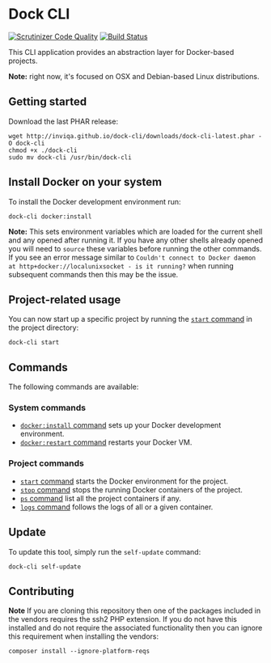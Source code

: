 # Dock CLI

[![Scrutinizer Code Quality](https://scrutinizer-ci.com/g/inviqa/dock-cli/badges/quality-score.png?b=master)](https://scrutinizer-ci.com/g/sroze/dock-cli/?branch=master)
[![Build Status](https://scrutinizer-ci.com/g/inviqa/dock-cli/badges/build.png?b=master)](https://scrutinizer-ci.com/g/inviqa/dock-cli/build-status/master)

This CLI application provides an abstraction layer for Docker-based projects.

**Note:** right now, it's focused on OSX and Debian-based Linux distributions.

## Getting started

Download the last PHAR release:
```
wget http://inviqa.github.io/dock-cli/downloads/dock-cli-latest.phar -O dock-cli
chmod +x ./dock-cli
sudo mv dock-cli /usr/bin/dock-cli
```

## Install Docker on your system
To install the Docker development environment run:

```
dock-cli docker:install
```

**Note:** This sets environment variables which are loaded for the current shell and any opened after running it.
If you have any other shells already opened you will need to `source` these variables before running the other commands.
If you see an error message similar to `Couldn't connect to Docker daemon at http+docker://localunixsocket - is it running?`
when running subsequent commands then this may be the issue.

## Project-related usage

You can now start up a specific project by running the [`start` command](docs/cmd-start.md) in the project directory:
```
dock-cli start
```

## Commands

The following commands are available:

### System commands

- [`docker:install` command](docs/cmd-docker-install.md) sets up your Docker development environment.
- [`docker:restart` command](docs/cmd-docker-restart.md) restarts your Docker VM.

### Project commands

- [`start` command](docs/cmd-start.md) starts the Docker environment for the project.
- [`stop` command](docs/cmd-stop.md) stops the running Docker containers of the project.
- [`ps` command](docs/cmd-ps.md) list all the project containers if any.
- [`logs` command](docs/cmd-logs.md) follows the logs of all or a given container.

## Update

To update this tool, simply run the `self-update` command:

```
dock-cli self-update
```

## Contributing

**Note** If you are cloning this repository then one of the packages included in the vendors
requires the ssh2 PHP extension. If you do not have this installed and do not require the
associated functionality then you can ignore this requirement when installing the vendors:

```
composer install --ignore-platform-reqs
```

